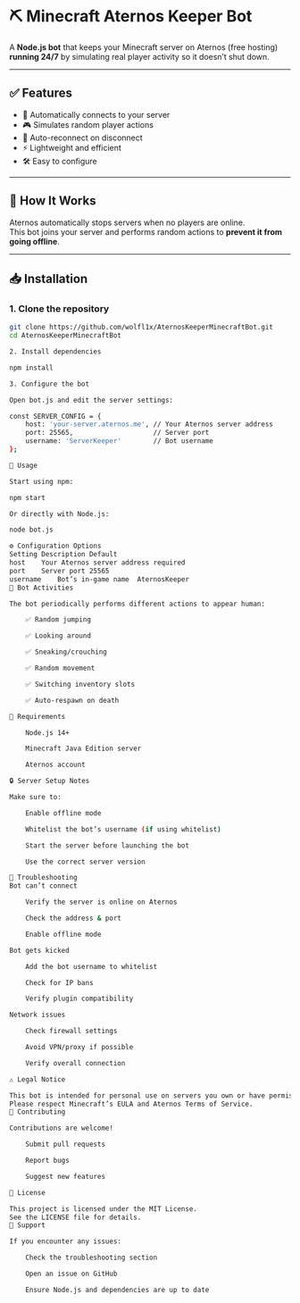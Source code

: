 # ⛏️ Minecraft Aternos Keeper Bot

A **Node.js bot** that keeps your Minecraft server on Aternos (free hosting) **running 24/7** by simulating real player activity so it doesn’t shut down.

---

## ✅ Features

- 🤖 Automatically connects to your server
- 🎮 Simulates random player actions
- 🔄 Auto-reconnect on disconnect
- ⚡ Lightweight and efficient
- 🛠️ Easy to configure

---

## 🧠 How It Works

Aternos automatically stops servers when no players are online.  
This bot joins your server and performs random actions to **prevent it from going offline**.

---

## 📥 Installation

### 1. Clone the repository
```bash
git clone https://github.com/wolfl1x/AternosKeeperMinecraftBot.git
cd AternosKeeperMinecraftBot

2. Install dependencies

npm install

3. Configure the bot

Open bot.js and edit the server settings:

const SERVER_CONFIG = {
    host: 'your-server.aternos.me', // Your Aternos server address
    port: 25565,                    // Server port
    username: 'ServerKeeper'        // Bot username
};

🚀 Usage

Start using npm:

npm start

Or directly with Node.js:

node bot.js

⚙️ Configuration Options
Setting	Description	Default
host	Your Aternos server address	required
port	Server port	25565
username	Bot’s in-game name	AternosKeeper
🧭 Bot Activities

The bot periodically performs different actions to appear human:

    ✅ Random jumping

    ✅ Looking around

    ✅ Sneaking/crouching

    ✅ Random movement

    ✅ Switching inventory slots

    ✅ Auto-respawn on death

🔧 Requirements

    Node.js 14+

    Minecraft Java Edition server

    Aternos account

🔒 Server Setup Notes

Make sure to:

    Enable offline mode

    Whitelist the bot’s username (if using whitelist)

    Start the server before launching the bot

    Use the correct server version

🐛 Troubleshooting
Bot can’t connect

    Verify the server is online on Aternos

    Check the address & port

    Enable offline mode

Bot gets kicked

    Add the bot username to whitelist

    Check for IP bans

    Verify plugin compatibility

Network issues

    Check firewall settings

    Avoid VPN/proxy if possible

    Verify overall connection

⚠️ Legal Notice

This bot is intended for personal use on servers you own or have permission to manage.
Please respect Minecraft’s EULA and Aternos Terms of Service.
🤝 Contributing

Contributions are welcome!

    Submit pull requests

    Report bugs

    Suggest new features

📜 License

This project is licensed under the MIT License.
See the LICENSE file for details.
💬 Support

If you encounter any issues:

    Check the troubleshooting section

    Open an issue on GitHub

    Ensure Node.js and dependencies are up to date
